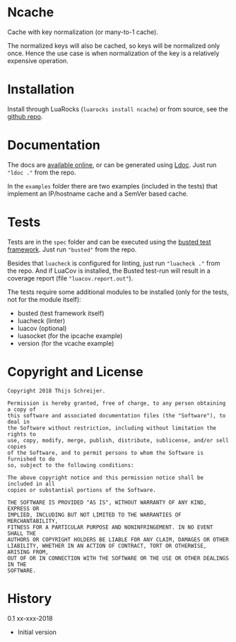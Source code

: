Ncache
======

Cache with key normalization (or many-to-1 cache).

The normalized keys will also be cached, so keys will be normalized only once.
Hence the use case is when normalization of the key is a relatively expensive
operation.


Installation
============

Install through LuaRocks (`luarocks install ncache`) or from source, see the
[github repo](https://github.com/Tieske/ncache.lua).

Documentation
=============

The docs are [available online](https://tieske.github.io/ncache.lua/), or can
be generated using [Ldoc](http://stevedonovan.github.io/ldoc/). Just run
`"ldoc ."` from the repo.

In the `examples` folder there are two examples (included in the tests) that
implement an IP/hostname cache and a SemVer based cache.

Tests
=====

Tests are in the `spec` folder and can be executed using the
[busted test framework](http://olivine-labs.github.io/busted/). Just run
`"busted"` from the repo.

Besides that `luacheck` is configured for linting, just run `"luacheck ."` from
the repo. And if LuaCov is installed, the Busted test-run will result in a
coverage report (file `"luacov.report.out"`).

The tests require some additional modules to be installed (only for the
tests, not for the module itself):

- busted (test framework itself)
- luacheck (linter)
- luacov (optional)
- luasocket (for the ipcache example)
- version (for the vcache example)


Copyright and License
=====================

```
Copyright 2018 Thijs Schreijer.

Permission is hereby granted, free of charge, to any person obtaining a copy of
this software and associated documentation files (the "Software"), to deal in
the Software without restriction, including without limitation the rights to
use, copy, modify, merge, publish, distribute, sublicense, and/or sell copies
of the Software, and to permit persons to whom the Software is furnished to do
so, subject to the following conditions:

The above copyright notice and this permission notice shall be included in all
copies or substantial portions of the Software.

THE SOFTWARE IS PROVIDED "AS IS", WITHOUT WARRANTY OF ANY KIND, EXPRESS OR
IMPLIED, INCLUDING BUT NOT LIMITED TO THE WARRANTIES OF MERCHANTABILITY,
FITNESS FOR A PARTICULAR PURPOSE AND NONINFRINGEMENT. IN NO EVENT SHALL THE
AUTHORS OR COPYRIGHT HOLDERS BE LIABLE FOR ANY CLAIM, DAMAGES OR OTHER
LIABILITY, WHETHER IN AN ACTION OF CONTRACT, TORT OR OTHERWISE, ARISING FROM,
OUT OF OR IN CONNECTION WITH THE SOFTWARE OR THE USE OR OTHER DEALINGS IN THE
SOFTWARE.
```

History
=======

0.1 xx-xxx-2018

- Initial version

